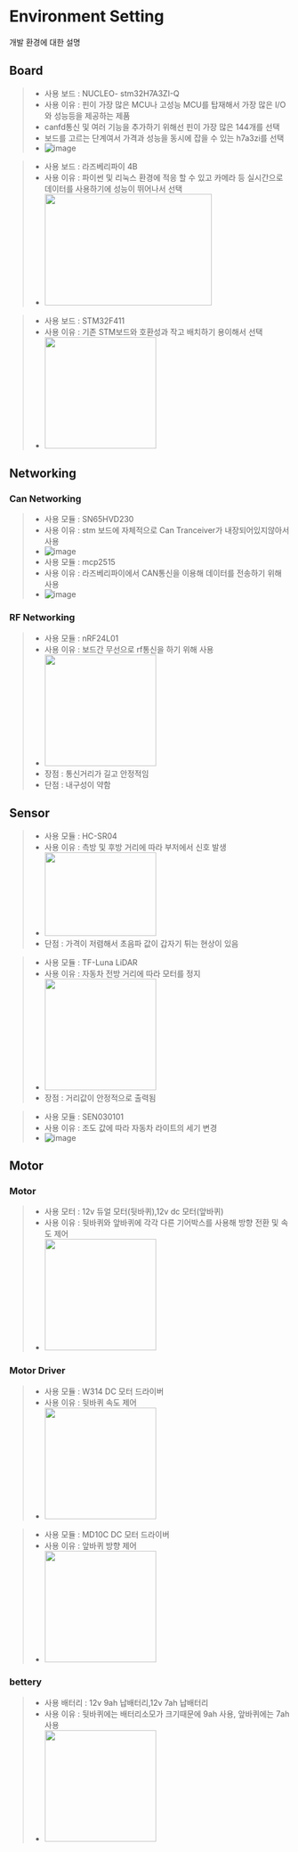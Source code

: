 # Environment Setting

개발 환경에 대한 설명

## Board
>- 사용 보드 : NUCLEO- stm32H7A3ZI-Q
>- 사용 이유 : 핀이 가장 많은 MCU나 고성능 MCU를 탑재해서 가장 많은 I/O와 성능등을 제공하는 제품
>- canfd통신 및 여러 기능을 추가하기 위해선 핀이 가장 많은 144개를 선택
>- 보드를 고르는 단계여서 가격과 성능을 동시에 잡을 수 있는 h7a3zi를 선택
>- ![image](https://github.com/sc11046/adas_with_can_nrf/assets/121782720/a34e1f73-9a98-44f3-80a1-4ded33165c34)

>- 사용 보드 : 라즈베리파이 4B
>- 사용 이유 : 파이썬 및 리눅스 환경에 적응 할 수 있고 카메라 등 실시간으로 데이터를 사용하기에 성능이 뛰어나서 선택
>- <img src="https://github.com/sc11046/adas_with_can_nrf/assets/121782720/7d8e896f-8d29-4b06-b062-2e476e9259bf" width="300" height="200"/>

>- 사용 보드 : STM32F411
>- 사용 이유 : 기존 STM보드와 호환성과 작고 배치하기 용이해서 선택
>- <img src="https://github.com/sc11046/adas_with_can_nrf/assets/121782720/04c33751-9119-45b0-8f94-0360321c996d" width="200" height="200"/>

## Networking
### Can Networking
>- 사용 모듈 : SN65HVD230
>- 사용 이유 : stm 보드에 자체적으로 Can Tranceiver가 내장되어있지않아서 사용
>- ![image](https://github.com/sc11046/adas_with_can_nrf/assets/121782720/16df0e02-51f9-4daf-b23b-9dd956ff949f)
>- 사용 모듈 : mcp2515
>- 사용 이유 : 라즈베리파이에서 CAN통신을 이용해 데이터를 전송하기 위해 사용
>- ![image](https://github.com/sc11046/adas_with_can_nrf/assets/121782720/e480288e-cb16-491f-884e-e56887d7018b)

### RF Networking
>- 사용 모듈 : nRF24L01
>- 사용 이유 : 보드간 무선으로 rf통신을 하기 위해 사용
>- <img src="https://github.com/sc11046/adas_with_can_nrf/assets/121782720/be361729-9dd6-4c46-9e30-8040d94f305a" width="200" height="200"/>
>- 장점 : 통신거리가 길고 안정적임
>- 단점 : 내구성이 약함

## Sensor
>- 사용 모듈 : HC-SR04
>- 사용 이유 : 측방 및 후방 거리에 따라 부저에서 신호 발생
>- <img src="https://github.com/sc11046/adas_with_can_nrf/assets/121782720/7f8d8425-4d06-49fc-87b4-7475d89f8ab4" width="200" height="150"/>
>- 단점 : 가격이 저렴해서 초음파 값이 갑자기 튀는 현상이 있음

>- 사용 모듈 : TF-Luna LiDAR
>- 사용 이유 : 자동차 전방 거리에 따라 모터를 정지
>- <img src="https://github.com/sc11046/adas_with_can_nrf/assets/121782720/718e6018-aab3-4ccd-ab8d-d5c3369b12f3" width="200" height="200"/>
>- 장점 : 거리값이 안정적으로 출력됨

>- 사용 모듈 : SEN030101
>- 사용 이유 : 조도 값에 따라 자동차 라이트의 세기 변경
>- ![image](https://github.com/sc11046/adas_with_can_nrf/assets/121782720/04fa8599-2ae5-4778-ac45-be69599fd06f)

## Motor
### Motor
>- 사용 모터 : 12v 듀얼 모터(뒷바퀴),12v dc 모터(앞바퀴)
>- 사용 이유 : 뒷바퀴와 앞바퀴에 각각 다른 기어박스를 사용해 방향 전환 및 속도 제어
>- <img src="https://github.com/sc11046/adas_with_can_nrf/assets/121782720/04010abf-20a1-4bcb-b626-02bbb5db957e" width="200" height="200"/>

### Motor Driver
>- 사용 모듈 : W314 DC 모터 드라이버
>- 사용 이유 : 뒷바퀴 속도 제어
>- <img src="https://github.com/sc11046/adas_with_can_nrf/assets/121782720/4c1586dc-6f46-4f77-86f6-e48eb7534d3e" width="200" height="200"/>

>- 사용 모듈 : MD10C DC 모터 드라이버
>- 사용 이유 : 앞바퀴 방향 제어
>- <img src="https://github.com/sc11046/adas_with_can_nrf/assets/121782720/8247a37c-755c-41f8-97a3-24b1b04ce0c8" width="200" height="200"/>

### bettery
>- 사용 배터리 : 12v 9ah 납배터리,12v 7ah 납배터리
>- 사용 이유 : 뒷바퀴에는 배터리소모가 크기때문에 9ah 사용, 앞바퀴에는 7ah 사용
>- <img src="https://github.com/sc11046/adas_with_can_nrf/assets/121782720/653243bc-5d9e-4333-aaa3-8a1eed251d09" width="200" height="200"/>
